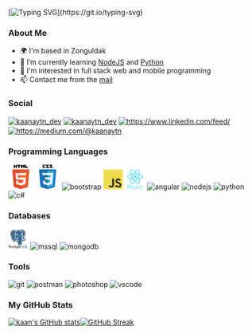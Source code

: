 [![Typing SVG](https://readme-typing-svg.herokuapp.com?color=F814FF&lines=Hi++%F0%9F%91%8B+;I'm+Kaan.;I'm+a+Full+Stack+Web,;A+n+d;Mobile+Developer.;Glad+to+see+you.)](https://git.io/typing-svg)

<h3>About Me</h3>

- 🌍 I'm based in Zonguldak
- 🌱 I’m currently learning [NodeJS](https://nodejs.org/en/) and [Python](https://www.python.org/)
- 👀 I'm interested in full stack web and mobile programming
- 📫 Contact me from the [mail](mailto:kaanayten@hotmail.com)

<h3 align="left">Social</h3>
<p align="left">
<a href="https://instagram.com/kaanaytndev" target="blank"><img align="center" src="https://raw.githubusercontent.com/rahuldkjain/github-profile-readme-generator/master/src/images/icons/Social/instagram.svg" alt="kaanaytn_dev" height="35" width="45" /></a>
<a href="https://twitter.com/kaanaytndev" target="blank"><img align="center" src="https://raw.githubusercontent.com/rahuldkjain/github-profile-readme-generator/master/src/images/icons/Social/twitter.svg" alt="kaanaytn_dev" height="35" width="45" /></a>
<a href="https://linkedin.com/in/https://www.linkedin.com/feed/" target="blank"><img align="center" src="https://raw.githubusercontent.com/rahuldkjain/github-profile-readme-generator/master/src/images/icons/Social/linked-in-alt.svg" alt="https://www.linkedin.com/feed/" height="30" width="40" /></a>
<a href="https://medium.com/https://medium.com/@kaanaytn" target="blank"><img align="center" src="https://raw.githubusercontent.com/rahuldkjain/github-profile-readme-generator/master/src/images/icons/Social/medium.svg" alt="https://medium.com/@kaanaytn" height="35" width="40" /></a>
</p>

<h3>Programming Languages</h3>
<p align="left">
<img style="margin" src="https://raw.githubusercontent.com/devicons/devicon/master/icons/html5/html5-original-wordmark.svg" alt="html5" width="50" height="50">
<img style="margin" src="https://raw.githubusercontent.com/devicons/devicon/master/icons/css3/css3-original-wordmark.svg" alt="css3" width="50" height="50">
<img style="margin" src="https://profilinator.rishav.dev/skills-assets/bootstrap-plain.svg" alt="bootstrap" width="40" height="40">
<img style="margin" src="https://raw.githubusercontent.com/devicons/devicon/master/icons/javascript/javascript-original.svg" alt="javascript" width="40" height="40">
<img style="margin" src="https://raw.githubusercontent.com/devicons/devicon/master/icons/react/react-original-wordmark.svg" alt="react" width="40" height="40">
<img style="margin" src="https://cdn4.iconfinder.com/data/icons/logos-and-brands/512/21_Angular_logo_logos-512.png" alt="angular" width="40" heigt="40">
<img style="margin" src="https://iconape.com/wp-content/png_logo_vector/node-js-2.png" alt="nodejs" width="40" height="40">
<img style="margin" src="https://profilinator.rishav.dev/skills-assets/python-original.svg" alt="python" width="40" height="40">
<img style="margin" src="https://profilinator.rishav.dev/skills-assets/csharp-original.svg" alt="c#" width="40" height="40">
</p>

<h3>Databases</h3>
<p align="left">
<img src="https://raw.githubusercontent.com/devicons/devicon/master/icons/postgresql/postgresql-original-wordmark.svg" alt="postgresql" width="40" height="40">
<img src="https://www.svgrepo.com/show/303229/microsoft-sql-server-logo.svg" alt="mssql" width="40" height="40">
<img src="https://cdn.icon-icons.com/icons2/2415/PNG/512/mongodb_original_logo_icon_146424.png" alt="mongodb" width="40" height="40">
</p>

<h3>Tools</h3>
<p align="left">
<img src="https://www.vectorlogo.zone/logos/git-scm/git-scm-icon.svg" alt="git" width="40" height="40">
<img src="https://www.vectorlogo.zone/logos/getpostman/getpostman-icon.svg" alt="postman" width="40" height="40">
<img src="https://upload.wikimedia.org/wikipedia/commons/thumb/a/af/Adobe_Photoshop_Mobile_icon.svg/1200px-Adobe_Photoshop_Mobile_icon.svg.png" alt="photoshop" widht="40" height="40">
<img src="https://cdn.icon-icons.com/icons2/2107/PNG/512/file_type_vscode_icon_130084.png" alt="vscode" widht="40" height="40">
</p>

<h3>My GitHub Stats</h3>

<a href="http://www.github.com/kaanaytn"><img src="https://github-readme-stats.vercel.app/api?username=kaanaytn&show_icons=true&hide=&count_private=true&title_color=a855f7&text_color=ffffff&icon_color=0891b2&bg_color=000000&hide_border=true&show_icons=true" alt="kaan's GitHub stats" /></a>[![GitHub Streak](http://github-readme-streak-stats.herokuapp.com?user=kaanaytn&theme=midnight-purple&date_format=j%20M%5B%20Y%5D)](https://git.io/streak-stats)
